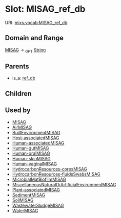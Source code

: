 
# Slot: MISAG_ref_db




URI: [mixs.vocab:MISAG_ref_db](https://w3id.org/mixs/vocab/MISAG_ref_db)


## Domain and Range

[MISAG](MISAG.md) ->  <sub>OPT</sub> [String](types/String.md)

## Parents

 *  is_a: [ref_db](ref_db.md)

## Children


## Used by

 * [MISAG](MISAG.md)
 * [AirMISAG](AirMISAG.md)
 * [BuiltEnvironmentMISAG](BuiltEnvironmentMISAG.md)
 * [Host-associatedMISAG](Host-associatedMISAG.md)
 * [Human-associatedMISAG](Human-associatedMISAG.md)
 * [Human-gutMISAG](Human-gutMISAG.md)
 * [Human-oralMISAG](Human-oralMISAG.md)
 * [Human-skinMISAG](Human-skinMISAG.md)
 * [Human-vaginalMISAG](Human-vaginalMISAG.md)
 * [HydrocarbonResources-coresMISAG](HydrocarbonResources-coresMISAG.md)
 * [HydrocarbonResources-fluidsSwabsMISAG](HydrocarbonResources-fluidsSwabsMISAG.md)
 * [MicrobialMatBiofilmMISAG](MicrobialMatBiofilmMISAG.md)
 * [MiscellaneousNaturalOrArtificialEnvironmentMISAG](MiscellaneousNaturalOrArtificialEnvironmentMISAG.md)
 * [Plant-associatedMISAG](Plant-associatedMISAG.md)
 * [SedimentMISAG](SedimentMISAG.md)
 * [SoilMISAG](SoilMISAG.md)
 * [WastewaterSludgeMISAG](WastewaterSludgeMISAG.md)
 * [WaterMISAG](WaterMISAG.md)
